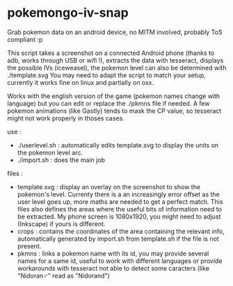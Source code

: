 # pokemongo-iv-snap
Grab pokemon data on an android device, no MITM involved, probably ToS compliant :p

This script takes a screenshot on a connected Android phone (thanks to adb, works through USB or wifi !), extracts the data with tesseract, displays the possible IVs (iceweasel), the pokemon level can also be determined with ./template.svg
You may need to adapt the script to match your setup, currently it works fine on linux and partially on osx.

Works with the english version of the game (pokemon names change with language) but you can edit or replace the ./pkmns file if needed.
A few pokemon animations (like Gastly) tends to mask the CP value, so tesseract might not work properly in thoses cases.

use :
* ./userlevel.sh <your user level> : automatically edits template.svg to display the units on the pokemon level arc.
* ./import.sh : does the main job

files :
* template.svg : display an overlay on the screenshot to show the pokemon's level. Currenty there is a an increasingly error offset as the user level goes up, more maths are needed to get a perfect match. This files also defines the areas where the useful bits of information need to be extracted. My phone screen is 1080x1920, you might need to adjust (Inkscape) if yours is different.
* crops : contains the coordinates of the area containing the relevant info, automatically generated by import.sh from template.sh if the file is not present.
* pkmns : links a pokemon name with its id, you may provide several names for a same id, useful to work with different languages or provide workarounds with tesseract not able to detect some caracters (like "Nidoran♂" read as "Nidorand")